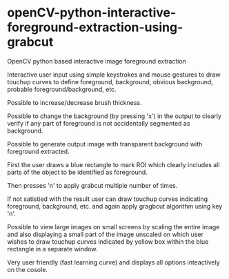 # openCV-python-interactive-foreground-extraction-using-grabcut
OpenCV python based interactive image foreground extraction

Interactive user input using simple keystrokes and mouse gestures to draw touchup curves to define foreground, background, obvious background, probable foreground/background, etc.

Possible to increase/decrease brush thickness.

Possible to change the background (by pressing 'x') in the output to clearly verify if any part of foreground is not accidentally segmented as background.

Possible to generate output image with transparent background with foreground extracted.

First the user draws a blue rectangle to mark ROI which clearly includes all parts of the object to be identified as foreground.

Then presses 'n' to apply grabcut multiple number of times.

If not satistied with the result user can draw touchup curves indicating foreground, background, etc. and again apply gragbcut algorithm using key 'n'.

Possible to view large images on small screens by scaling the entire image and also displaying a small part of the image unscaled on which user wishes to draw touchup curves indicated by yellow box within the blue rectangle in a separate window.

Very user friendly (fast learning curve) and displays all options inteactively on the cosole.
